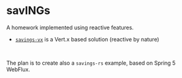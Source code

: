 # savINGs

A homework implemented using reactive features.<br/>

- [`savings-vx`](savings-vx) is a Vert.x based solution (reactive by nature) 

<br/>

The plan is to create also a `savings-rs` example, based on Spring 5 WebFlux.
